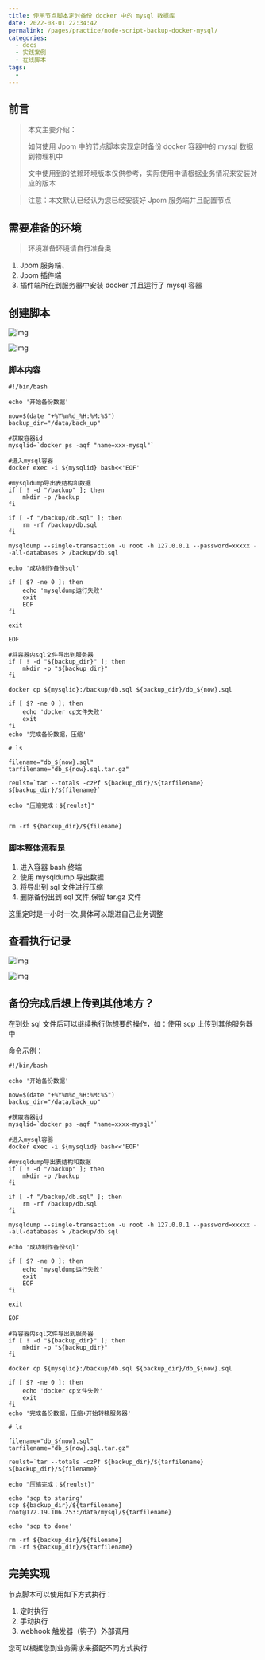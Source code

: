 ```yaml
---
title: 使用节点脚本定时备份 docker 中的 mysql 数据库
date: 2022-08-01 22:34:42
permalink: /pages/practice/node-script-backup-docker-mysql/
categories:
  - docs
  - 实践案例
  - 在线脚本
tags:
  - 
---
```



## 前言


> 本文主要介绍：
> 
> 如何使用 Jpom 中的节点脚本实现定时备份 docker 容器中的 mysql 数据到物理机中
>
> 文中使用到的依赖环境版本仅供参考，实际使用中请根据业务情况来安装对应的版本

> 注意：本文默认已经认为您已经安装好 Jpom 服务端并且配置节点

## 需要准备的环境

> 环境准备环境请自行准备奥

1. Jpom 服务端、
2. Jpom 插件端
3. 插件端所在到服务器中安装 docker 并且运行了 mysql 容器

## 创建脚本

![img](/images/tutorial/node-script-backup-docker-mysql/img.png)

![img](/images/tutorial/node-script-backup-docker-mysql/img_1.png)

### 脚本内容

```shell
#!/bin/bash

echo '开始备份数据'
 
now=$(date "+%Y%m%d_%H:%M:%S")
backup_dir="/data/back_up"
 
#获取容器id
mysqlid=`docker ps -aqf "name=xxx-mysql"`
 
#进入mysql容器
docker exec -i ${mysqlid} bash<<'EOF'
 
#mysqldump导出表结构和数据
if [ ! -d "/backup" ]; then
    mkdir -p /backup
fi
 
if [ -f "/backup/db.sql" ]; then
    rm -rf /backup/db.sql
fi
 
mysqldump --single-transaction -u root -h 127.0.0.1 --password=xxxxx --all-databases > /backup/db.sql
 
echo '成功制作备份sql'
 
if [ $? -ne 0 ]; then
    echo 'mysqldump运行失败'
    exit
    EOF
fi
 
exit
 
EOF
 
#将容器内sql文件导出到服务器
if [ ! -d "${backup_dir}" ]; then
    mkdir -p "${backup_dir}"
fi
 
docker cp ${mysqlid}:/backup/db.sql ${backup_dir}/db_${now}.sql
 
if [ $? -ne 0 ]; then
    echo 'docker cp文件失败'
    exit
fi
echo '完成备份数据，压缩'

# ls

filename="db_${now}.sql"
tarfilename="db_${now}.sql.tar.gz"

reulst=`tar --totals -czPf ${backup_dir}/${tarfilename} ${backup_dir}/${filename}`

echo "压缩完成：${reulst}"


rm -rf ${backup_dir}/${filename}
```

### 脚本整体流程是

1. 进入容器 bash 终端
2. 使用 mysqldump 导出数据
3. 将导出到 sql 文件进行压缩
4. 删除备份出到 sql 文件,保留 tar.gz 文件

这里定时是一小时一次,具体可以跟进自己业务调整


## 查看执行记录

![img](/images/tutorial/node-script-backup-docker-mysql/img_2.png)

![img](/images/tutorial/node-script-backup-docker-mysql/img_3.png)


## 备份完成后想上传到其他地方？

在到处 sql 文件后可以继续执行你想要的操作，如：使用 scp 上传到其他服务器中

命令示例：

```shell
#!/bin/bash

echo '开始备份数据'
 
now=$(date "+%Y%m%d_%H:%M:%S")
backup_dir="/data/back_up"
 
#获取容器id
mysqlid=`docker ps -aqf "name=xxxx-mysql"`
 
#进入mysql容器
docker exec -i ${mysqlid} bash<<'EOF'
 
#mysqldump导出表结构和数据
if [ ! -d "/backup" ]; then
    mkdir -p /backup
fi
 
if [ -f "/backup/db.sql" ]; then
    rm -rf /backup/db.sql
fi
 
mysqldump --single-transaction -u root -h 127.0.0.1 --password=xxxxx --all-databases > /backup/db.sql
 
echo '成功制作备份sql'
 
if [ $? -ne 0 ]; then
    echo 'mysqldump运行失败'
    exit
    EOF
fi
 
exit
 
EOF
 
#将容器内sql文件导出到服务器
if [ ! -d "${backup_dir}" ]; then
    mkdir -p "${backup_dir}"
fi
 
docker cp ${mysqlid}:/backup/db.sql ${backup_dir}/db_${now}.sql
 
if [ $? -ne 0 ]; then
    echo 'docker cp文件失败'
    exit
fi
echo '完成备份数据，压缩+开始转移服务器'

# ls

filename="db_${now}.sql"
tarfilename="db_${now}.sql.tar.gz"

reulst=`tar --totals -czPf ${backup_dir}/${tarfilename} ${backup_dir}/${filename}`

echo "压缩完成：${reulst}"

echo 'scp to staring'
scp ${backup_dir}/${tarfilename}   root@172.19.106.253:/data/mysql/${tarfilename}

echo 'scp to done'

rm -rf ${backup_dir}/${filename}
rm -rf ${backup_dir}/${tarfilename}
```


## 完美实现

节点脚本可以使用如下方式执行：

1. 定时执行
2. 手动执行
3. webhook 触发器（钩子）外部调用

您可以根据您到业务需求来搭配不同方式执行